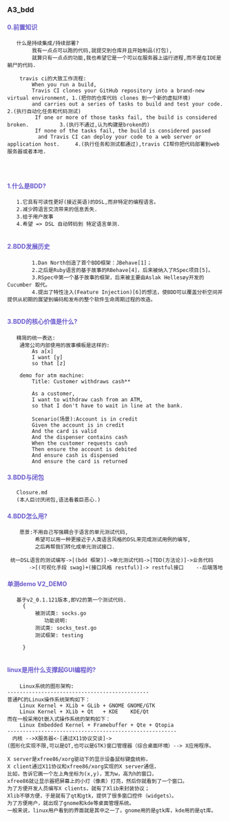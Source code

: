
### A3_bdd

#### <span style="color:SlateBlue ">0.前置知识</span>


```
   什么是持续集成/持续部署? 
        我有一点点可以跑的代码,就提交到仓库并且开始制品(打包),
        就算只有一点点的功能,我也希望它是一个可以在服务器上运行进程,而不是在IDE是躺尸的代码.

    travis ci的大致工作流程:
        When you run a build, 
        Travis CI clones your GitHub repository into a brand-new virtual environment, 1.(把你的仓库代码 clones 到一个新的虚拟环境)
        and carries out a series of tasks to build and test your code.                2.(执行自动化任务和代码测试)
         If one or more of those tasks fail, the build is considered broken.          3.(执行不通过,认为构建是broken的)
         If none of the tasks fail, the build is considered passed
          and Travis CI can deploy your code to a web server or application host.     4.(执行任务和测试都通过),travis CI帮你把代码部署到web服务器或者本地.

    
      
```
#### <span style="color:SlateBlue ">1.什么是BDD?</span>

```
   1.它具有可读性更好(接近英语)的DSL,而非特定的编程语言。
   2.减少跨语言交流带来的信息丢失.
   3.给于用户故事
   4.希望 => DSL 自动转码到 特定语言单测. 
        
```

#### <span style="color:SlateBlue ">2.BDD发展历史</span>

```
        1.Dan North创造了首个BDD框架：JBehave[1]；
        2.之后是Ruby语言的基于故事的RBehave[4]，后来被纳入了RSpec项目[5]。
        3.RSpec中第一个基于故事的框架，后来被主要由Aslak Hellesøy开发的Cucumber 取代。
        4.提出了特性注入(Feature Injection)[6]的想法，使BDD可以覆盖分析空间并提供从初期的展望到编码和发布的整个软件生命周期过程的改造。


```

#### <span style="color:SlateBlue ">3.BDD的核心价值是什么?</span>

```
   精简的统一表达:
    通常公司内部使用的故事模板是这样的:
        As a[x]
        I want [y]
        so that [z]

    demo for atm machine:
        Title: Customer withdraws cash**

        As a customer,
        I want to withdraw cash from an ATM,
        so that I don't have to wait in line at the bank.

        Scenario(场景):Account is in credit
        Given the account is in credit
        And the card is valid
        And the dispenser contains cash
        When the customer requests cash
        Then ensure the account is debited
        And ensure cash is dispensed
        And ensure the card is returned

```

#### <span style="color:SlateBlue ">3.BDD与闭包</span>


```
   Closure.md
   (本人巨讨厌闭包,语法看着巨恶心.)

```
#### <span style="color:SlateBlue ">4.BDD怎么用? </span>


```
    愿景:不用自己写强耦合于语言的单元测试代码,
         希望可以用一种更接近于人类语言风格的DSL来完成测试用例的编写,
         之后再帮我们转化成单元测试接口.

 统一DSL语言的测试编写->[(bdd 框架)]->单元测试代码->[TDD(方法论)]->业务代码
       ->[(可视化手段 swag)+(接口风格 restful)]-> restful接口    --后端落地 
```

#### <span style="color:SlateBlue ">单测demo V2_DEMO</span>

```
   基于v2_0.1.121版本,即V2的第一个测试代码.
     {
         被测试类: socks.go
            功能说明:
         测试类: socks_test.go
         测试框架: testing

     }


```

#### <span style="color:SlateBlue ">linux是用什么支撑起GUI编程的?</span>

```
    Linux系统的图形架构:
----------------------------------------------
普通PC的Linux操作系统架构如下：
    Linux Kernel + XLib + GLib + GNOME GNOME/GTK
    Linux Kernel + XLib + Qt   + KDE    KDE/Qt
而在一般采用Qt嵌入式操作系统的架构如下：
    Linux Embedded Kernel + Framebuffer + Qte + Qtopia
-------------------------------------------------------
　内核 -->X服务器<-[通过X11协议交谈]-> 
(图形化实现不限,可以是QT,也可以是GTK)窗口管理器（综合桌面环境）--> X应用程序。

X server是xfree86/xorg驱动下的显示设备鼠标键盘统称，
X client通过X11协议和xfree86/xorg实现的X server通信，
比如，告诉它画一个左上角坐标为(x,y)，宽为w，高为h的窗口，
xfree86就让显示器把屏幕上的小灯（像素）打亮，然后你就看到了一个窗口。
为了方便开发人员编写X clients，就有了Xlib来封装协议；
Xlib不够方便，于是就有了qt和gtk，提供了很多窗口控件（widgets）。
为了方便用户，就出现了gnome和kde等桌面管理系统。
一般来说，linux用户看到的界面就是其中之一了。gnome用的是gtk库，kde用的是qt库。

```



